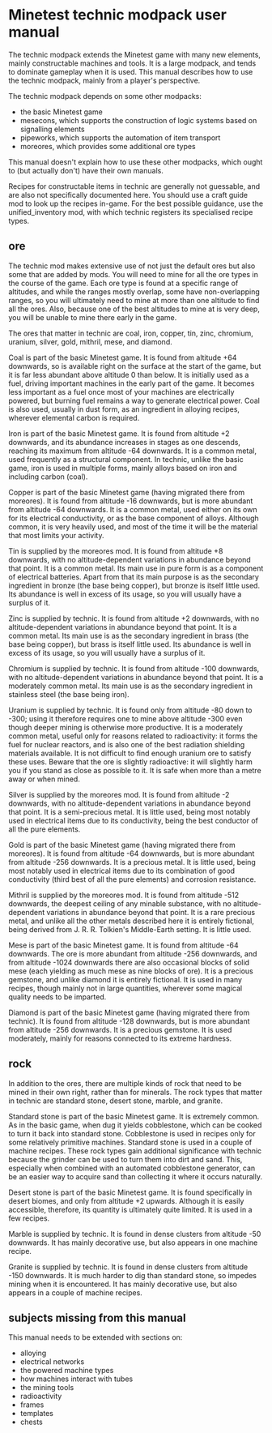 Minetest technic modpack user manual
====================================

The technic modpack extends the Minetest game with many new elements,
mainly constructable machines and tools.  It is a large modpack, and
tends to dominate gameplay when it is used.  This manual describes how
to use the technic modpack, mainly from a player's perspective.

The technic modpack depends on some other modpacks:

*   the basic Minetest game
*   mesecons, which supports the construction of logic systems based on
    signalling elements
*   pipeworks, which supports the automation of item transport
*   moreores, which provides some additional ore types

This manual doesn't explain how to use these other modpacks, which ought
to (but actually don't) have their own manuals.

Recipes for constructable items in technic are generally not guessable,
and are also not specifically documented here.  You should use a
craft guide mod to look up the recipes in-game.  For the best possible
guidance, use the unified_inventory mod, with which technic registers
its specialised recipe types.

ore
---

The technic mod makes extensive use of not just the default ores but also
some that are added by mods.  You will need to mine for all the ore types
in the course of the game.  Each ore type is found at a specific range of
altitudes, and while the ranges mostly overlap, some have non-overlapping
ranges, so you will ultimately need to mine at more than one altitude
to find all the ores.  Also, because one of the best altitudes to mine
at is very deep, you will be unable to mine there early in the game.

The ores that matter in technic are coal, iron, copper, tin, zinc,
chromium, uranium, silver, gold, mithril, mese, and diamond.

Coal is part of the basic Minetest game.  It is found from altitude
+64 downwards, so is available right on the surface at the start of the
game, but it is far less abundant above altitude 0 than below.  It is
initially used as a fuel, driving important machines in the early part
of the game.  It becomes less important as a fuel once most of your
machines are electrically powered, but burning fuel remains a way to
generate electrical power.  Coal is also used, usually in dust form, as
an ingredient in alloying recipes, wherever elemental carbon is required.

Iron is part of the basic Minetest game.  It is found from altitude
+2 downwards, and its abundance increases in stages as one descends,
reaching its maximum from altitude -64 downwards.  It is a common metal,
used frequently as a structural component.  In technic, unlike the basic
game, iron is used in multiple forms, mainly alloys based on iron and
including carbon (coal).

Copper is part of the basic Minetest game (having migrated there from
moreores).  It is found from altitude -16 downwards, but is more abundant
from altitude -64 downwards.  It is a common metal, used either on its
own for its electrical conductivity, or as the base component of alloys.
Although common, it is very heavily used, and most of the time it will
be the material that most limits your activity.

Tin is supplied by the moreores mod.  It is found from altitude +8
downwards, with no altitude-dependent variations in abundance beyond
that point.  It is a common metal.  Its main use in pure form is as a
component of electrical batteries.  Apart from that its main purpose is
as the secondary ingredient in bronze (the base being copper), but bronze
is itself little used.  Its abundance is well in excess of its usage,
so you will usually have a surplus of it.

Zinc is supplied by technic.  It is found from altitude +2 downwards, with
no altitude-dependent variations in abundance beyond that point.  It is
a common metal.  Its main use is as the secondary ingredient in brass
(the base being copper), but brass is itself little used.  Its abundance
is well in excess of its usage, so you will usually have a surplus of it.

Chromium is supplied by technic.  It is found from altitude -100
downwards, with no altitude-dependent variations in abundance beyond
that point.  It is a moderately common metal.  Its main use is as the
secondary ingredient in stainless steel (the base being iron).

Uranium is supplied by technic.  It is found only from altitude -80 down
to -300; using it therefore requires one to mine above altitude -300 even
though deeper mining is otherwise more productive.  It is a moderately
common metal, useful only for reasons related to radioactivity: it forms
the fuel for nuclear reactors, and is also one of the best radiation
shielding materials available.  It is not difficult to find enough uranium
ore to satisfy these uses.  Beware that the ore is slightly radioactive:
it will slightly harm you if you stand as close as possible to it.
It is safe when more than a metre away or when mined.

Silver is supplied by the moreores mod.  It is found from altitude -2
downwards, with no altitude-dependent variations in abundance beyond
that point.  It is a semi-precious metal.  It is little used, being most
notably used in electrical items due to its conductivity, being the best
conductor of all the pure elements.

Gold is part of the basic Minetest game (having migrated there from
moreores).  It is found from altitude -64 downwards, but is more abundant
from altitude -256 downwards.  It is a precious metal.  It is little used,
being most notably used in electrical items due to its combination of
good conductivity (third best of all the pure elements) and corrosion
resistance.

Mithril is supplied by the moreores mod.  It is found from altitude
-512 downwards, the deepest ceiling of any minable substance, with no
altitude-dependent variations in abundance beyond that point.  It is a
rare precious metal, and unlike all the other metals described here it
is entirely fictional, being derived from J. R. R. Tolkien's Middle-Earth
setting.  It is little used.

Mese is part of the basic Minetest game.  It is found from altitude
-64 downwards.  The ore is more abundant from altitude -256 downwards,
and from altitude -1024 downwards there are also occasional blocks of
solid mese (each yielding as much mese as nine blocks of ore).  It is a
precious gemstone, and unlike diamond it is entirely fictional.  It is
used in many recipes, though mainly not in large quantities, wherever
some magical quality needs to be imparted.

Diamond is part of the basic Minetest game (having migrated there from
technic).  It is found from altitude -128 downwards, but is more abundant
from altitude -256 downwards.  It is a precious gemstone.  It is used
moderately, mainly for reasons connected to its extreme hardness.

rock
----

In addition to the ores, there are multiple kinds of rock that need to be
mined in their own right, rather than for minerals.  The rock types that
matter in technic are standard stone, desert stone, marble, and granite.

Standard stone is part of the basic Minetest game.  It is extremely
common.  As in the basic game, when dug it yields cobblestone, which can
be cooked to turn it back into standard stone.  Cobblestone is used in
recipes only for some relatively primitive machines.  Standard stone is
used in a couple of machine recipes.  These rock types gain additional
significance with technic because the grinder can be used to turn them
into dirt and sand.  This, especially when combined with an automated
cobblestone generator, can be an easier way to acquire sand than
collecting it where it occurs naturally.

Desert stone is part of the basic Minetest game.  It is found specifically
in desert biomes, and only from altitude +2 upwards.  Although it is
easily accessible, therefore, its quantity is ultimately quite limited.
It is used in a few recipes.

Marble is supplied by technic.  It is found in dense clusters from
altitude -50 downwards.  It has mainly decorative use, but also appears
in one machine recipe.

Granite is supplied by technic.  It is found in dense clusters from
altitude -150 downwards.  It is much harder to dig than standard stone,
so impedes mining when it is encountered.  It has mainly decorative use,
but also appears in a couple of machine recipes.

subjects missing from this manual
---------------------------------

This manual needs to be extended with sections on:

*   alloying
*   electrical networks
*   the powered machine types
*   how machines interact with tubes
*   the mining tools
*   radioactivity
*   frames
*   templates
*   chests
